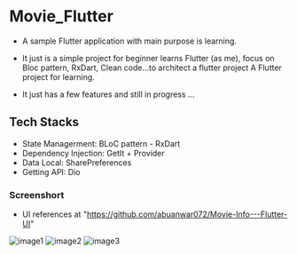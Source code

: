 # Movie_Flutter

 - A sample Flutter application with main purpose is learning.

 - It just is a simple project for beginner learns Flutter (as me), focus on Bloc pattern, RxDart, Clean code...to architect a flutter project A Flutter project for learning.
 - It just has a few features and still in progress ...

## Tech Stacks
 - State Managerment: BLoC pattern - RxDart
 - Dependency Injection: GetIt + Provider
 - Data Local: SharePreferences
 - Getting API: Dio
 
 ### Screenshort
 
 - UI references at "https://github.com/abuanwar072/Movie-Info---Flutter-UI"

![image1](https://user-images.githubusercontent.com/30549963/104031448-51740380-51ff-11eb-80f6-cd12a7c9bd45.gif)                 ![image2](https://user-images.githubusercontent.com/30549963/104031464-55a02100-51ff-11eb-8ac9-8a7800e601a0.gif)                    ![image3](https://user-images.githubusercontent.com/30549963/104031470-58027b00-51ff-11eb-802d-b9e51cdd89c3.gif)



